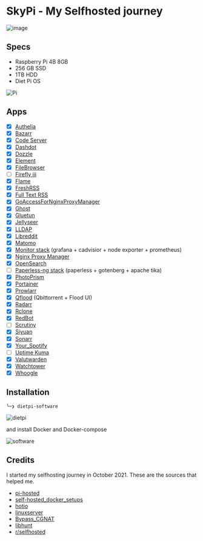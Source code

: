 # SkyPi - My Selfhosted journey

![image](https://user-images.githubusercontent.com/71321862/171612656-dec8b919-f85a-4411-8595-120a263805c0.png)

## Specs

- Raspberry Pi 4B 8GB
- 256 GB SSD
- 1TB HDD
- Diet Pi OS

![Pi](https://i.imgur.com/lDofoCm.jpg)

## Apps

- [x] [Authelia](https://github.com/authelia/authelia)
- [X] [Bazarr](https://github.com/morpheus65535/bazarr)
- [X] [Code Server](https://github.com/linuxserver/docker-code-server)
- [x] [Dashdot](https://github.com/MauriceNino/dashdot)
- [x] [Dozzle](https://dozzle.dev/)
- [x] [Element](https://github.com/vector-im/element-web)
- [x] [FileBrowser](https://filebrowser.org/)
- [ ] [Firefly iii](https://github.com/firefly-iii/firefly-iii)
- [x] [Flame](https://github.com/pawelmalak/flame)
- [x] [FreshRSS](https://github.com/FreshRSS/FreshRSS)
- [x] [Full Text RSS](https://github.com/heussd/fivefilters-full-text-rss-docker)
- [x] [GoAccessForNginxProxyManager](https://github.com/xavier-hernandez/goaccess-for-nginxproxymanager)
- [x] [Ghost](https://github.com/TryGhost/Ghost)
- [X] [Gluetun](https://github.com/qdm12/gluetun)
- [x] [Jellyseer](https://github.com/Fallenbagel/jellyseerr)
- [X] [LLDAP](https://github.com/nitnelave/lldap)
- [x] [Libreddit](https://github.com/spikecodes/libreddit)
- [x] [Matomo](https://github.com/matomo-org/docker)
- [x] [Monitor stack](https://github.com/oijkn/Docker-Raspberry-PI-Monitoring) (grafana + cadvisior + node exporter + prometheus)
- [X] [Nginx Proxy Manager](https://github.com/NginxProxyManager/nginx-proxy-manager)
- [X] [OpenSearch](https://opensearch.org/)
- [ ] [Paperless-ng stack](https://github.com/jonaswinkler/paperless-ng) (paperless + gotenberg + apache tika)
- [x] [PhotoPrism](https://github.com/photoprism/photoprism)
- [x] [Portainer](https://docs.portainer.io/v/ce-2.11/start/install)
- [X] [Prowlarr](https://prowlarr.com/)
- [X] [Qflood](https://hotio.dev/containers/qflood/) (Qbittorrent + Flood UI)
- [X] [Radarr](https://radarr.video/)
- [x] [Rclone](https://github.com/web2brain/docker-rclone-mount)
- [x] [RedBot](https://github.com/Cog-Creators/Red-DiscordBot)
- [ ] [Scrutiny](https://github.com/linuxserver/docker-scrutiny)
- [X] [Siyuan](https://hub.docker.com/r/b3log/siyuan)
- [X] [Sonarr](https://sonarr.tv/)
- [X] [Your_Spotify](https://github.com/Yooooomi/your_spotify)
- [ ] [Uptime Kuma](https://github.com/louislam/uptime-kuma)
- [x] [Valutwarden](https://github.com/dani-garcia/vaultwarden)
- [x] [Watchtower](https://containrrr.dev/watchtower)
- [x] [Whoogle](https://github.com/benbusby/whoogle-search)

## Installation

`╰─❯ dietpi-software`

![dietpi](https://i.imgur.com/XBd33Qm.png)

and install Docker and Docker-compose

![software](https://i.imgur.com/Udoibjm.png)

## Credits

I started my selfhosting journey in October 2021. These are the sources that helped me.

- [pi-hosted](https://github.com/novaspirit/pi-hosted)
- [self-hosted_docker_setups](https://github.com/abhilesh/self-hosted_docker_setups)
- [hotio](https://hotio.dev/)
- [linuxserver](https://fleet.linuxserver.io/)
- [Bypass_CGNAT](https://github.com/mochman/Bypass_CGNAT)
- [libhunt](https://selfhosted.libhunt.com/)
- [r/selfhosted](https://www.reddit.com/r/selfhosted/)
